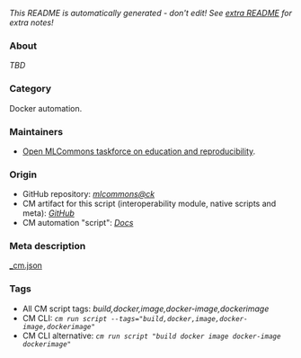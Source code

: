 *This README is automatically generated - don't edit! See [extra README](README-extra.md) for extra notes!*

### About

*TBD*

### Category

Docker automation.

### Maintainers

* [Open MLCommons taskforce on education and reproducibility](https://github.com/mlcommons/ck/blob/master/docs/mlperf-education-workgroup.md).

### Origin

* GitHub repository: *[mlcommons@ck](https://github.com/mlcommons/ck/tree/master/cm-mlops)*
* CM artifact for this script (interoperability module, native scripts and meta): *[GitHub](https://github.com/mlcommons/ck/tree/master/cm-mlops/script/build-docker-image)*
* CM automation "script": *[Docs](https://github.com/octoml/ck/blob/master/docs/list_of_automations.md#script)*


### Meta description
[_cm.json](_cm.json)


### Tags
* All CM script tags: *build,docker,image,docker-image,dockerimage*
* CM CLI: *`cm run script --tags="build,docker,image,docker-image,dockerimage"`*
* CM CLI alternative: *`cm run script "build docker image docker-image dockerimage"`*
